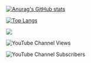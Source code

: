 [![Anurag's GitHub stats](https://github-readme-stats.vercel.app/api?username=abhijithmuthyala&hide=contribs&count_private=true&show_icons=true&theme=cobalt)](https://github.com/anuraghazra/github-readme-stats)

[![Top Langs](https://github-readme-stats.vercel.app/api/top-langs/?username=abhijithmuthyala&theme=cobalt&layout=compact)](https://github.com/anuraghazra/github-readme-stats)

![](https://komarev.com/ghpvc/?username=abhijithmuthyala)

![YouTube Channel Views](https://img.shields.io/youtube/channel/views/UCrmef-kSIRH8SzCLa89l_xA?logo=Youtube&logoColor=white&style=for-the-badge)

![YouTube Channel Subscribers](https://img.shields.io/youtube/channel/subscribers/UCrmef-kSIRH8SzCLa89l_xA?logo=youtube&style=for-the-badge)
